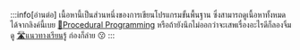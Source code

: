:::info[อ่านต่อ]
เนื้อหานี้เป็นส่วนหนึ่งของการเขียนโปรแกรมขั้นพื้นฐาน ซึ่งสามารถดูเนื้อหาทั้งหมดได้จากลิงค์นี้เบย <Green>[🐣Procedural Programming](/docs/category/procedural-programming)</Green> หรือถ้ายังนึกไม่ออกว่าจะเสพเรื่องอะไรดีก็ลองจิ้มดู <Blue>[🛣️แนวทางเรียนรู้](/roadmap)</Blue> ก่องก็ล่าย 😗
:::